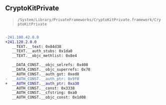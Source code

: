 ## CryptoKitPrivate

> `/System/Library/PrivateFrameworks/CryptoKitPrivate.framework/CryptoKitPrivate`

```diff

-241.100.42.0.0
+241.120.2.0.0
   __TEXT.__text: 0x84d38
   __TEXT.__auth_stubs: 0x1da0
   __TEXT.__objc_methlist: 0x8e4

   __DATA_CONST.__objc_selrefs: 0x408
   __DATA_CONST.__objc_superrefs: 0x70
   __AUTH_CONST.__auth_got: 0xed8
-  __AUTH_CONST.__auth_ptr: 0x9f8
+  __AUTH_CONST.__auth_ptr: 0xa30
   __AUTH_CONST.__const: 0x3338
   __AUTH_CONST.__cfstring: 0xa0
   __AUTH_CONST.__objc_const: 0x1d08

```
